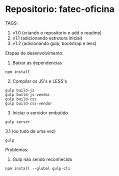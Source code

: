 # Repositorio: fatec-oficina

TAGS:
1. v1.0 (criando o repositorio e add o readme)
2. v1.1 (adicionando estrutura inicial)
3. v1.2 (adicionando gulp, bootstrap e less)

Etapas de desenvolvimento:
1. Baixar as dependencias
```
npm install
```

2. Compilar os JS's e LESS's
```
gulp build-js
gulp build-js-vendor
gulp build-css
gulp build-css-vendor
```

3. Iniciar o servidor embutido
```
gulp server
```

3.1 (ou tudo de uma vez)
```
gulp
```

Problemas:
1. Gulp não sendo reconhecido
```
npm install --global gulp-cli

```